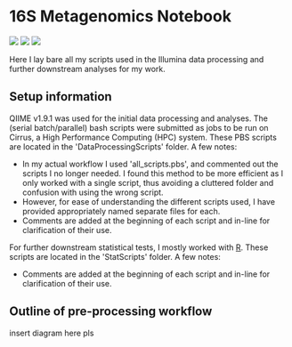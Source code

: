 # 16S Metagenomics Notebook
![](https://img.shields.io/badge/Module-BIOC3301-red.svg)
[![](https://img.shields.io/badge/language-R-blue.svg)](https://www.r-project.org/)
[![](https://img.shields.io/badge/cluster-Cirrus-178F8B.svg)](http://www.cirrus.ac.uk/)

Here I lay bare all my scripts used in the Illumina data processing and further downstream analyses for my work.

## Setup information
QIIME v1.9.1 was used for the initial data processing and analyses. The (serial batch/parallel) bash scripts were submitted as jobs to be run on Cirrus, a High Performance Computing (HPC) system. These PBS scripts are located in the 'DataProcessingScripts' folder. A few notes:
- In my actual workflow I used 'all_scripts.pbs', and commented out the scripts I no longer needed. I found this method to be more efficient as I only worked with a single script, thus avoiding a cluttered folder and confusion with using the wrong script.
- However, for ease of understanding the different scripts used, I have provided appropriately named separate files for each.
- Comments are added at the beginning of each script and in-line for clarification of their use.

For further downstream statistical tests, I mostly worked with [R](https://www.r-project.org/). These scripts are located in the 'StatScripts' folder. A few notes:
- Comments are added at the beginning of each script and in-line for clarification of their use.

## Outline of pre-processing workflow

insert diagram here pls
